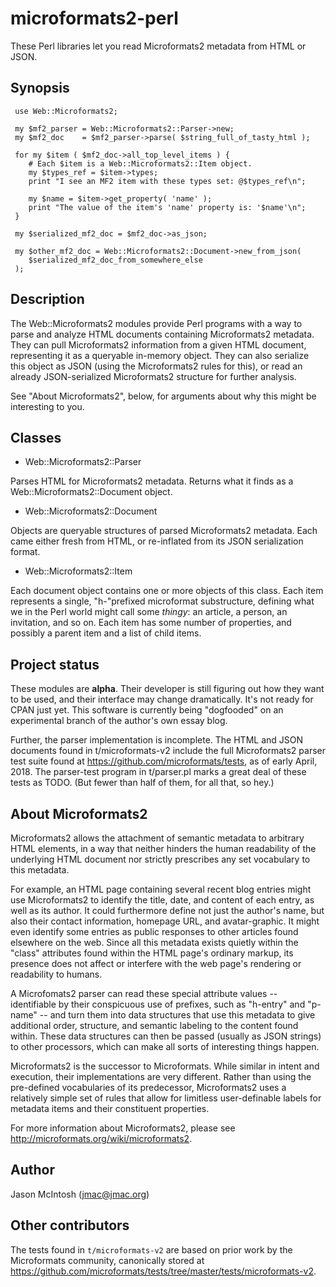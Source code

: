 # microformats2-perl

These Perl libraries let you read Microformats2 metadata from HTML or JSON.

## Synopsis

```
 use Web::Microformats2;

 my $mf2_parser = Web::Microformats2::Parser->new;
 my $mf2_doc    = $mf2_parser->parse( $string_full_of_tasty_html );

 for my $item ( $mf2_doc->all_top_level_items ) {
    # Each $item is a Web::Microformats2::Item object.
    my $types_ref = $item->types;
    print "I see an MF2 item with these types set: @$types_ref\n";

    my $name = $item->get_property( 'name' );
    print "The value of the item's 'name' property is: '$name'\n";
 }

 my $serialized_mf2_doc = $mf2_doc->as_json;

 my $other_mf2_doc = Web::Microformats2::Document->new_from_json(
    $serialized_mf2_doc_from_somewhere_else
 );
```

## Description

The Web::Microformats2 modules provide Perl programs with a way to parse and analyze HTML documents containing Microformats2 metadata. They can pull Microformats2 information from a given HTML document, representing it as a queryable in-memory object. They can also serialize this object as JSON (using the Microformats2 rules for this), or read an already JSON-serialized Microformats2 structure for further analysis.

See "About Microformats2", below, for arguments about why this might be interesting to you.

## Classes

* Web::Microformats2::Parser

Parses HTML for Microformats2 metadata. Returns what it finds as a Web::Microformats2::Document object.

* Web::Microformats2::Document

Objects are queryable structures of parsed Microformats2 metadata. Each came either fresh from HTML, or re-inflated from its JSON serialization format.

* Web::Microformats2::Item

Each document object contains one or more objects of this class. Each item represents a single, "h-"prefixed microformat substructure, defining what we in the Perl world might call some _thingy_: an article, a person, an invitation, and so on. Each item has some number of properties, and possibly a parent item and a list of child items.

## Project status

These modules are **alpha**. Their developer is still figuring out how they want to be used, and their interface may change dramatically. It's not ready for CPAN just yet. This software is currently being "dogfooded" on an experimental branch of the author's own essay blog.

Further, the parser implementation is incomplete. The HTML and JSON documents found in t/microformats-v2 include the full Microformats2 parser test suite found at https://github.com/microformats/tests, as of early April, 2018. The parser-test program in t/parser.pl marks a great deal of these tests as TODO. (But fewer than half of them, for all that, so hey.)

## About Microformats2

Microformats2 allows the attachment of semantic metadata to arbitrary HTML elements, in a way that neither hinders the human readability of the underlying HTML document nor strictly prescribes any set vocabulary to this metadata.

For example, an HTML page containing several recent blog entries might use Microformats2 to identify the title, date, and content of each entry, as well as its author. It could furthermore define not just the author's name, but also their contact information, homepage URL, and avatar-graphic. It might even identify some entries as public responses to other articles found elsewhere on the web. Since all this metadata exists quietly within the "class" attributes found within the HTML page's ordinary markup, its presence does not affect or interfere with the web page's rendering or readability to humans.

A Microfomats2 parser can read these special attribute values -- identifiable by their conspicuous use of prefixes, such as "h-entry" and "p-name" -- and turn them into data structures that use this metadata to give additional order, structure, and semantic labeling to the content found within. These data structures can then be passed (usually as JSON strings) to other processors, which can make all sorts of interesting things happen.

Microformats2 is the successor to Microformats. While similar in intent and execution, their implementations are very different. Rather than using the pre-defined vocabularies of its predecessor, Microformats2 uses a relatively simple set of rules that allow for limitless user-definable labels for metadata items and their constituent properties.

For more information about Microformats2, please see http://microformats.org/wiki/microformats2.

## Author

Jason McIntosh (jmac@jmac.org)

## Other contributors

The tests found in `t/microformats-v2` are based on prior work by the Microformats community, canonically stored at https://github.com/microformats/tests/tree/master/tests/microformats-v2.
